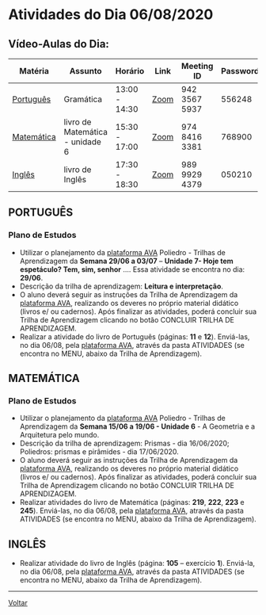 # Atividades do Dia 06/08/2020

## Vídeo-Aulas do Dia:

| Matéria | Assunto |Horário | Link | Meeting ID | Password |
|---------|---------|--------|------|------------|----------|
| [Português](#português) | Gramática | 13:00 - 14:30 | [Zoom](https://zoom.us/j/94235675937?pwd=d0thRXR1NWtaOXVsb0FZSmdxYlJmZz09) | 942 3567 5937 | 556248 |
| [Matemática](#matemática) | livro de Matemática - unidade 6 | 15:30 - 17:00 | [Zoom](https://zoom.us/j/97484163381?pwd=ek9HY2RyNlZoeHVvT2oralJsL29lZz09) | 974 8416 3381 | 768900 |
| [Inglês](#inglês) | livro de Inglês | 17:30 - 18:30 | [Zoom](https://zoom.us/j/98999294379?pwd=VkVGQTBTUS8zK0pJL1JNSmV3SUlCQT09) | 989 9929 4379 | 050210 |


## PORTUGUÊS
 
### Plano de Estudos

* Utilizar o planejamento da [plataforma AVA] Poliedro - Trilhas de Aprendizagem da **Semana 29/06 a 03/07** – **Unidade 7- Hoje tem espetáculo? Tem, sim, senhor** .... Essa atividade se encontra no dia: **29/06**.
* Descrição da trilha de aprendizagem: **Leitura e interpretação**.
* O aluno deverá seguir as instruções da Trilha de Aprendizagem da [plataforma AVA], realizando os deveres no próprio material didático (livros e/ ou cadernos). Após finalizar as atividades, poderá concluir sua Trilha de Aprendizagem clicando no botão CONCLUIR TRILHA DE APRENDIZAGEM.
* Realizar a atividade do livro de Português (páginas: **11** e **12**). Enviá-las, no dia 06/08, pela [plataforma AVA], através da pasta ATIVIDADES (se encontra no MENU, abaixo da Trilha de Aprendizagem).

## MATEMÁTICA

### Plano de Estudos

* Utilizar o planejamento da [plataforma AVA] Poliedro - Trilhas de Aprendizagem da **Semana 15/06 a 19/06 - Unidade 6** - A Geometria e a Arquitetura pelo mundo.
* Descrição da trilha de aprendizagem: Prismas - dia 16/06/2020; Poliedros: prismas e pirâmides - dia 17/06/2020.
* O aluno deverá seguir as instruções da Trilha de Aprendizagem da [plataforma AVA], realizando os deveres no próprio material didático (livros e/ ou cadernos). Após finalizar as atividades, poderá concluir sua Trilha de Aprendizagem clicando no botão CONCLUIR TRILHA DE APRENDIZAGEM.
* Realizar atividades do livro de Matemática (páginas: **219**, **222**, **223** e **245**). Enviá-las, no dia 06/08, pela [plataforma AVA], através da pasta ATIVIDADES (se encontra no MENU, abaixo da Trilha de Aprendizagem).

## INGLÊS

* Realizar atividade do livro de Inglês (página: **105** – exercício **1**). Enviá-la, no dia 06/08, pela [plataforma AVA], através da pasta ATIVIDADES (se encontra no MENU, abaixo da Trilha de Aprendizagem).

---
[Voltar](index.md)


[plataforma AVA]: https://poliedro-ava.azurewebsites.net
